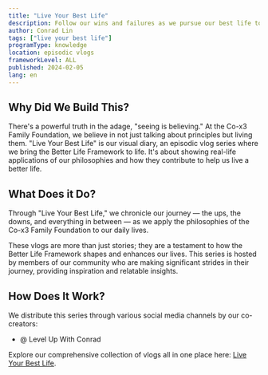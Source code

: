```yaml
---
title: "Live Your Best Life"
description: Follow our wins and failures as we pursue our best life together with the Co-x3 Family Foundation.
author: Conrad Lin
tags: ["live your best life"]
programType: knowledge
location: episodic vlogs 
frameworkLevel: ALL
published: 2024-02-05
lang: en
---
```



## Why Did We Build This?

There's a powerful truth in the adage, "seeing is believing." At the Co-x3 Family Foundation, we believe in not just talking about principles but living them. "Live Your Best Life" is our visual diary, an episodic vlog series where we bring the Better Life Framework to life. It's about showing real-life applications of our philosophies and how they contribute to help us live a better life.

## What Does it Do?

Through "Live Your Best Life," we chronicle our journey — the ups, the downs, and everything in between — as we apply the philosophies of the Co-x3 Family Foundation to our daily lives.

These vlogs are more than just stories; they are a testament to how the Better Life Framework shapes and enhances our lives. This series is hosted by members of our community who are making significant strides in their journey, providing inspiration and relatable insights.

## How Does It Work?

We distribute this series through various social media channels by our co-creators:
- @ Level Up With Conrad

Explore our comprehensive collection of vlogs all in one place here: [Live Your Best Life](/unlock-your-potential/programs?view=content&tags=live%20your%20best%20life).